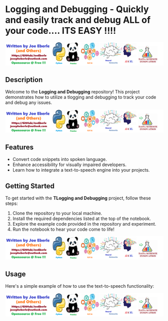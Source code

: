 # Logging and Debugging - Quickly and easily track and debug ALL of your code.... ITS EASY !!!!

![Developer Logo](developer.png)

## Description

Welcome to the **Logging and Debugging** repository! This project demonstrates how to utilize a tlogging and debugging to track your code and debug any issues. 


![solution code Logo](code.png)


## Features

- Convert code snippets into spoken language.
- Enhance accessibility for visually impaired developers.
- Learn how to integrate a text-to-speech engine into your projects.

## Getting Started

To get started with the **TLogging and Debugging** project, follow these steps:

1. Clone the repository to your local machine.
2. Install the required dependencies listed at the top of the notebook.
3. Explore the example code provided in the repository and experiment.
4. Run the notebook to hear your code come to life!

![sample code](sample.png)

## Usage

Here's a simple example of how to use the text-to-speech functionality:
 
![sample code](sample.png)
